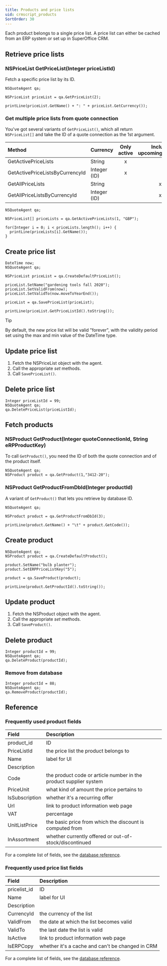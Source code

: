 ```yaml
---
title: Products and price lists 
uid: crmscript_products
SortOrder: 30
---
```


Each product belongs to a single price list. A price list can either be cached from an ERP system or set up in SuperOffice CRM.

## Retrieve price lists

### NSPriceList GetPriceList(Integer priceListId)

Fetch a specific price list by its ID.

```crmscript!
NSQuoteAgent qa;

NSPriceList priceList = qa.GetPriceList(2);

printLine(priceList.GetName() + ": " + priceList.GetCurrency());
```

### Get multiple price lists from quote connection

You've got several variants of `GetPriceList()`, which all return `NSPriceList[]` and take the ID of a quote connection as the 1st argument.

| Method                          | Currency     | Only active | Include upcoming/expired |
|:--------------------------------|:-------------|:-----------:|:------------------------:|
| GetActivePriceLists             | String       | x           |                          |
| GetActivePriceListsByCurrencyId | Integer (ID) | x           |                          |
| GetAllPriceLists                | String       |             | x                        |
| GetAllPriceListsByCurrencyId    | Integer (ID) |             | x                        |

```crmscript!
NSQuoteAgent qa;

NSPriceList[] priceLists = qa.GetActivePriceLists(1, "GBP");

for(Integer i = 0; i < priceLists.length(); i++) {
  printLine(priceLists[i].GetName());
}
```

## Create price list

```crmscript!
DateTime now;
NSQuoteAgent qa;

NSPriceList priceList = qa.CreateDefaultPriceList();

priceList.SetName("gardening tools fall 2020");
priceList.SetValidFrom(now);
priceList.SetValidTo(now.moveToYearEnd());

priceList = qa.SavePriceList(priceList);

printLine(priceList.GetPriceListId().toString());
```

> [!TIP]
> By default, the new price list will be valid "forever", with the validity period set using the max and min value of the DateTime type.

## Update price list

1. Fetch the NSPriceList object with the agent.
2. Call the appropriate *set* methods.
3. Call `SavePriceList()`.

## Delete price list

```crmscript
Integer priceListId = 99;
NSQuoteAgent qa;
qa.DeletePriceList(priceListId);
```

## Fetch products

### NSProduct GetProduct(Integer quoteConnectionId, String eRPProductKey)

To call `GetProduct()`, you need the ID of both the quote connection and of the product itself.

```crmscript
NSQuoteAgent qa;
NSProduct product = qa.GetProduct(1,"3412-20");
```

### NSProduct GetProductFromDbId(Integer productId)

A variant of `GetProduct()` that lets you retrieve by database ID.

```crmscript
NSQuoteAgent qa;

NSProduct product = qa.GetProductFromDbId(3);

printLine(product.GetName() + "\t" + product.GetCode());
```

## Create product

```crmscript!
NSQuoteAgent qa;
NSProduct product = qa.CreateDefaultProduct();

product.SetName("bulb planter");
product.SetERPPriceListKey("5");

product = qa.SaveProduct(product);

printLine(product.GetProductId().toString());
```

## Update product

1. Fetch the NSProduct object with the agent.
2. Call the appropriate *set* methods.
3. Call `SaveProduct()`.

## Delete product

```crmscript
Integer productId = 99;
NSQuoteAgent qa;
qa.DeleteProduct(productId);
```

### Remove from database

```crmscript
Integer productId = 88;
NSQuoteAgent qa;
qa.RemoveProduct(productId);
```

## Reference

### Frequently used product fields

| Field          | Description                               |
|:---------------|:------------------------------------------|
| product_id     | ID                                        |
| PriceListId    | the price list the product belongs to     |
| Name           | label for UI                              |
| Description    |                                           |
| Code           | the product code or article number in the product supplier system |
| PriceUnit      | what kind of amount the price pertains to |
| IsSubscription | whether it's a recurring offer            |
| Url            | link to product information web page      |
| VAT            | percentage                                |
| UnitListPrice  | the basic price from which the discount is computed from |
| InAssortment   | whether currently offered or out-of-stock/discontinued |

For a complete list of fields, see the [database reference](https://community.superoffice.com/documentation/SDK/SO.Database/html/Tables-Product.htm).

### Frequently used price list fields

| Field          | Description                               |
|:---------------|:------------------------------------------|
| pricelist_id   | ID                                        |
| Name           | label for UI                              |
| Description    |                                           |
| CurrencyId     | the currency of the list                  |
| ValidFrom      | the date at which the list becomes valid  |
| ValidTo        | the last date the list is valid           |
| IsActive       | link to product information web page      |
| IsERPCopy      | whether it's a cache and can't be changed in CRM |

For a complete list of fields, see the [database reference](https://community.superoffice.com/documentation/SDK/SO.Database/html/Tables-PriceList.htm).
